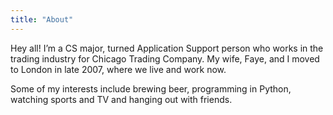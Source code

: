 ```yaml
---
title: "About"
---
```

Hey all!  I’m a CS major, turned Application Support person who works in the trading industry for Chicago Trading Company.  My wife, Faye, and I moved to London in late 2007, where we live and work now.

Some of my interests include brewing beer, programming in Python, watching sports and TV and hanging out with friends.
